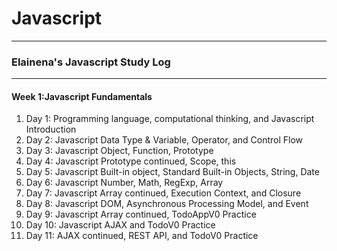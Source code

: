 # Javascript
  
---  

<h3>Elainena's Javascript Study Log</h3>

---

<h4>Week 1:Javascript Fundamentals</h4>
 
1. Day 1: Programming language, computational thinking, and Javascript Introduction  
2. Day 2: Javascript Data Type & Variable, Operator, and Control Flow  
3. Day 3: Javascript Object, Function, Prototype  
4. Day 4: Javascript Prototype continued, Scope, this  
5. Day 5: Javascript Built-in object, Standard Built-in Objects, String, Date  
6. Day 6: Javascript Number, Math, RegExp, Array  
7. Day 7: Javascript Array continued, Execution Context, and Closure  
8. Day 8: Javascript DOM, Asynchronous Processing Model, and Event  
9. Day 9: Javascript Array continued, TodoAppV0 Practice  
10. Day 10: Javascript AJAX and TodoV0 Practice  
11. Day 11: AJAX continued, REST API, and TodoV0 Practice  
  
